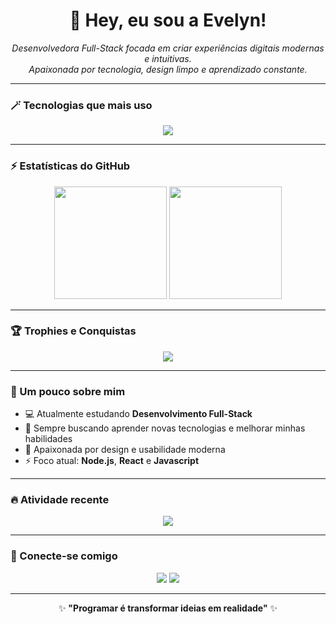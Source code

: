 <h1 align="center">👋 Hey, eu sou a Evelyn!</h1>

<p align="center">
  <em>Desenvolvedora Full-Stack focada em criar experiências digitais modernas e intuitivas. <br>
  Apaixonada por tecnologia, design limpo e aprendizado constante.</em>
</p>

---

### 🪄 Tecnologias que mais uso

<p align="center">
  <img src="https://skillicons.dev/icons?i=html,css,js,ts,react,nodejs,express,git,github" />
</p>

---

### ⚡ Estatísticas do GitHub

<div align="center">

  <img height="180em" src="https://github-readme-stats.vercel.app/api?username=EvelynnBR&show_icons=true&theme=tokyonight&hide_border=true&bg_color=0D1117&title_color=BD93F9&icon_color=BD93F9" />
  <img height="180em" src="https://github-readme-stats.vercel.app/api/top-langs/?username=EvelynnBR&layout=compact&theme=tokyonight&hide_border=true&bg_color=0D1117&title_color=BD93F9" />

</div>

---

### 🏆 Trophies e Conquistas

<p align="center">
  <img src="https://github-profile-trophy.vercel.app/?username=EvelynnBR&theme=dracula&no-frame=true&row=1&column=7" />
</p>

---

### 🧠 Um pouco sobre mim

- 💻 Atualmente estudando **Desenvolvimento Full-Stack**   
- 🌱 Sempre buscando aprender novas tecnologias e melhorar minhas habilidades  
- 🎨 Apaixonada por design e usabilidade moderna  
- ⚡ Foco atual: **Node.js**, **React** e **Javascript**

---

### 🔥 Atividade recente

<p align="center">
  <img src="https://github-readme-activity-graph.vercel.app/graph?username=EvelynnBR&bg_color=0D1117&color=BD93F9&line=BD93F9&point=FFFFFF&area=true&hide_border=true" />
</p>

---

### 💬 Conecte-se comigo

<p align="center">
  <a href="https://github.com/EvelynnBR"><img src="https://img.shields.io/badge/GitHub-0D1117?style=for-the-badge&logo=github&logoColor=BD93F9" /></a>
  <a href="https://www.linkedin.com/in/evelyn-bezerra-ba5114260"><img src="https://img.shields.io/badge/LinkedIn-0D1117?style=for-the-badge&logo=linkedin&logoColor=BD93F9" /></a>
</p>

---

<p align="center">
  ✨ <strong>"Programar é transformar ideias em realidade"</strong> ✨
</p>
